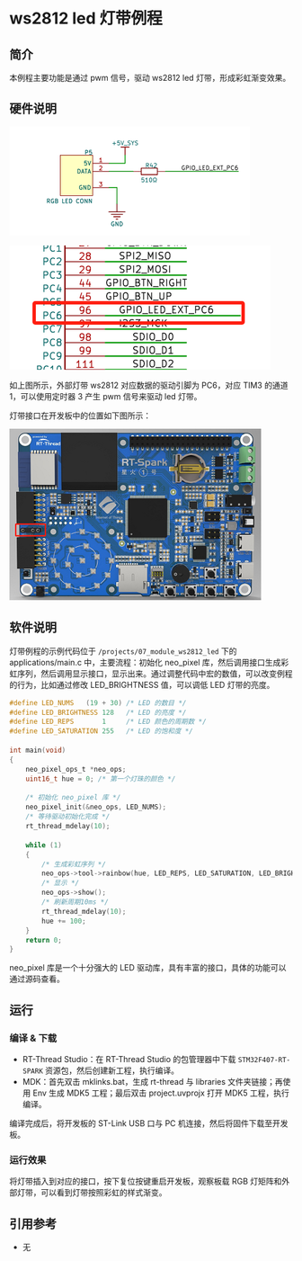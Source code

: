 # ws2812 led 灯带例程

## 简介

本例程主要功能是通过 pwm 信号，驱动 ws2812 led 灯带，形成彩虹渐变效果。

## 硬件说明

![LED 灯带电路](figures/ir_circuit.png)

![灯带对应的引脚](figures/ir_receive_pin.png)

如上图所示，外部灯带 ws2812 对应数据的驱动引脚为 PC6，对应 TIM3 的通道 1，可以使用定时器 3 产生 pwm 信号来驱动 led 灯带。

灯带接口在开发板中的位置如下图所示：

![灯带接口位置](figures/board.png)

## 软件说明

灯带例程的示例代码位于 `/projects/07_module_ws2812_led` 下的 applications/main.c 中，主要流程：初始化 neo_pixel 库，然后调用接口生成彩虹序列，然后调用显示接口，显示出来。通过调整代码中宏的数值，可以改变例程的行为，比如通过修改 LED_BRIGHTNESS 值，可以调低 LED 灯带的亮度。

```c
#define LED_NUMS   (19 + 30) /* LED 的数目 */
#define LED_BRIGHTNESS 128   /* LED 的亮度 */
#define LED_REPS       1     /* LED 颜色的周期数 */
#define LED_SATURATION 255   /* LED 的饱和度 */

int main(void)
{
    neo_pixel_ops_t *neo_ops;
    uint16_t hue = 0; /* 第一个灯珠的颜色 */

    /* 初始化 neo_pixel 库 */
    neo_pixel_init(&neo_ops, LED_NUMS);
    /* 等待驱动初始化完成 */
    rt_thread_mdelay(10);

    while (1)
    {
        /* 生成彩虹序列 */
        neo_ops->tool->rainbow(hue, LED_REPS, LED_SATURATION, LED_BRIGHTNESS, RT_TRUE);
        /* 显示 */
        neo_ops->show();
        /* 刷新周期10ms */
        rt_thread_mdelay(10);
        hue += 100;
    }
    return 0;
}
```

 neo_pixel 库是一个十分强大的 LED 驱动库，具有丰富的接口，具体的功能可以通过源码查看。

## 运行

### 编译 & 下载

- RT-Thread Studio：在 RT-Thread Studio 的包管理器中下载 `STM32F407-RT-SPARK` 资源包，然后创建新工程，执行编译。
- MDK：首先双击 mklinks.bat，生成 rt-thread 与 libraries 文件夹链接；再使用 Env 生成 MDK5 工程；最后双击 project.uvprojx 打开 MDK5 工程，执行编译。

编译完成后，将开发板的 ST-Link USB 口与 PC 机连接，然后将固件下载至开发板。

### 运行效果

将灯带插入到对应的接口，按下复位按键重启开发板，观察板载 RGB 灯矩阵和外部灯带，可以看到灯带按照彩虹的样式渐变。

## 引用参考

- 无
